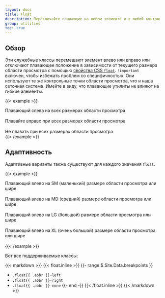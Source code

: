 ```yaml
---
layout: docs
title: Float
description: Переключайте плавающие на любом элементе и в любой контрольной точке с помощью наших гибких утилит float.
group: utilities
toc: true
---
```


## Обзор

Эти служебные классы перемещают элемент влево или вправо или отключают плавающее положение в зависимости от текущего размера области просмотра с помощью [свойства CSS `float`](https://developer.mozilla.org/en-US/docs/Web/CSS/float). `!important` включен, чтобы избежать проблем со специфичностью. Они используют те же контрольные точки области просмотра, что и наша сеточная система. Имейте в виду, что плавающие утилиты не влияют на гибкие элементы.

{{< example >}}
<div class="float-left">Плавающий слева на всех размерах области просмотра</div><br>
<div class="float-right">Плавайте вправо при всех размерах области просмотра</div><br>
<div class="float-none">Не плавать при всех размерах области просмотра</div>
{{< /example >}}

## Адаптивность

Адаптивные варианты также существуют для каждого значения `float`.

{{< example >}}
<div class="float-sm-left">Плавающий влево на SM (маленький) размере области просмотра или шире</div><br>
<div class="float-md-left">Плавающий влево на MD (средний) размере области просмотра или шире</div><br>
<div class="float-lg-left">Плавающий влево на LG (большой) размере области просмотра или шире</div><br>
<div class="float-xl-left">Плавающий влево на XL (очень большой) размере области просмотра или шире</div><br>
{{< /example >}}

Вот все поддерживаемые классы:

{{< markdown >}}
{{< float.inline >}}
{{- range $.Site.Data.breakpoints }}
- `.float{{ .abbr }}-left`
- `.float{{ .abbr }}-right`
- `.float{{ .abbr }}-none`
{{- end -}}
{{< /float.inline >}}
{{< /markdown >}}
